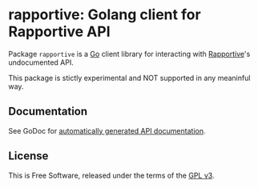 # rapportive: Golang client for Rapportive API

Package `rapportive` is a [Go][] client library for interacting with
[Rapportive][]'s undocumented API.  

This package is stictly experimental and NOT supported in any meaninful way.


## Documentation

See GoDoc for [automatically generated API documentation][godoc].


## License

This is Free Software, released under the terms of the [GPL v3][].


[Go]:           http://golang.org
[Rapportive]:   https://rapportive.com/
[godoc]:        http://godoc.org/github.com/jmcvetta/rapportive
[GPL v3]:       http://www.gnu.org/copyleft/gpl.html
